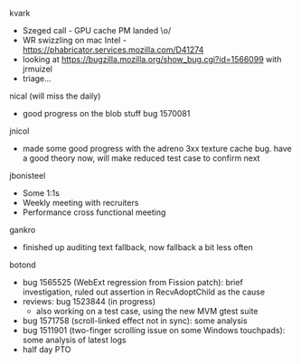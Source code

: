 kvark
  * Szeged call - GPU cache PM landed \o/
  * WR swizzling on mac Intel - https://phabricator.services.mozilla.com/D41274
  * looking at https://bugzilla.mozilla.org/show_bug.cgi?id=1566099 with jrmuizel
  * triage...

nical (will miss the daily)
  * good progress on the blob stuff bug 1570081 

jnicol
  * made some good progress with the adreno 3xx texture cache bug. have a good theory now, will make reduced test case to confirm next

jbonisteel
  * Some 1:1s
  * Weekly meeting with recruiters
  * Performance cross functional meeting 


gankro
  * finished up auditing text fallback, now fallback a bit less often

botond
  * bug 1565525 (WebExt regression from Fission patch): brief investigation, ruled out assertion in RecvAdoptChild as the cause 
  * reviews: bug 1523844 (in progress) 
    * also working on a test case, using the new MVM gtest suite 
  * bug 1571758 (scroll-linked effect not in sync): some analysis 
  * bug 1511901 (two-finger scrolling issue on some Windows touchpads): some analysis of latest logs 
  * half day PTO
